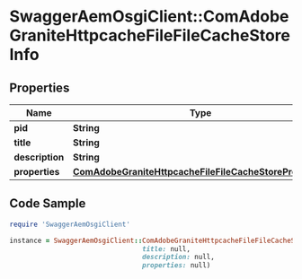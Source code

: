 # SwaggerAemOsgiClient::ComAdobeGraniteHttpcacheFileFileCacheStoreInfo

## Properties

Name | Type | Description | Notes
------------ | ------------- | ------------- | -------------
**pid** | **String** |  | [optional] 
**title** | **String** |  | [optional] 
**description** | **String** |  | [optional] 
**properties** | [**ComAdobeGraniteHttpcacheFileFileCacheStoreProperties**](ComAdobeGraniteHttpcacheFileFileCacheStoreProperties.md) |  | [optional] 

## Code Sample

```ruby
require 'SwaggerAemOsgiClient'

instance = SwaggerAemOsgiClient::ComAdobeGraniteHttpcacheFileFileCacheStoreInfo.new(pid: null,
                                 title: null,
                                 description: null,
                                 properties: null)
```


